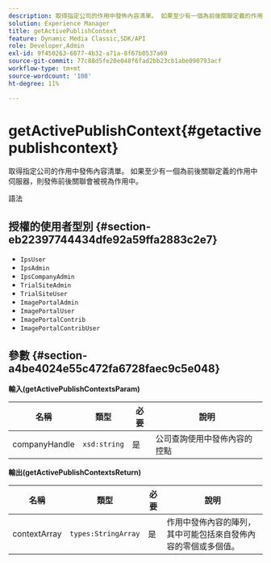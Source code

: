 ```yaml
---
description: 取得指定公司的作用中發佈內容清單。 如果至少有一個為前後關聯定義的作用中伺服器，則發佈前後關聯會被視為作用中。
solution: Experience Manager
title: getActivePublishContext
feature: Dynamic Media Classic,SDK/API
role: Developer,Admin
exl-id: 9f450263-6877-4b32-a71a-8f67b0537a69
source-git-commit: 77c88d5fe20e048f6fad2bb23cb1abe090793acf
workflow-type: tm+mt
source-wordcount: '108'
ht-degree: 11%

---
```


# getActivePublishContext{#getactivepublishcontext}

取得指定公司的作用中發佈內容清單。 如果至少有一個為前後關聯定義的作用中伺服器，則發佈前後關聯會被視為作用中。

語法

## 授權的使用者型別 {#section-eb22397744434dfe92a59ffa2883c2e7}

* `IpsUser`
* `IpsAdmin`
* `IpsCompanyAdmin`
* `TrialSiteAdmin`
* `TrialSiteUser`
* `ImagePortalAdmin`
* `ImagePortalUser`
* `ImagePortalContrib`
* `ImagePortalContribUser`

## 參數 {#section-a4be4024e55c472fa6728faec9c5e048}

**輸入(getActivePublishContextsParam)**

| 名稱 | 類型 | 必要 | 說明 |
|---|---|---|---|
| companyHandle | `xsd:string` | 是 | 公司查詢使用中發佈內容的控點 |

**輸出(getActivePublishContextsReturn)**

| 名稱 | 類型 | 必要 | 說明 |
|---|---|---|---|
| contextArray | `types:StringArray` | 是 | 作用中發佈內容的陣列，其中可能包括來自發佈內容的零個或多個值。 |

